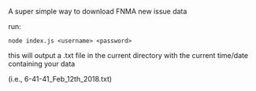 A super simple way to download FNMA new issue data

run: 
```
node index.js <username> <password>
```

this will output a .txt file in the current directory with the current time/date containing your data

(i.e., 6-41-41_Feb_12th_2018.txt)
